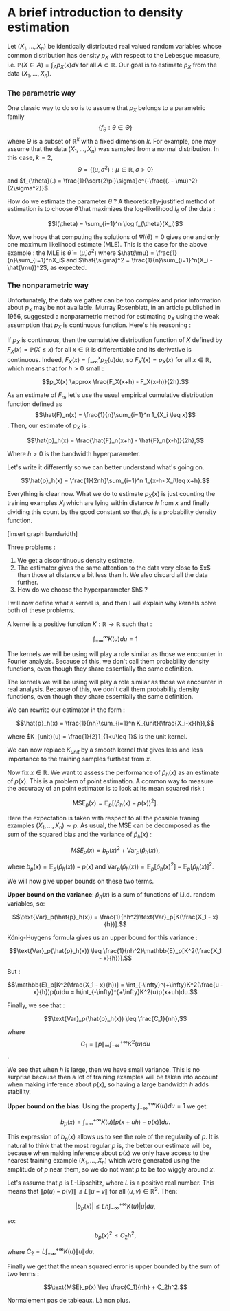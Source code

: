 # A brief introduction to density estimation

Let $(X_1,\ldots,X_n)$ be identically distributed real valued random variables whose common distribution has density $p_X$ with respect to the Lebesgue measure, i.e. $\mathbb{P}(X \in A) = \int_{A}p_X(x)dx$ for all $A \subset \mathbb{R}$. Our goal is to estimate $p_X$ from the data $(X_1,\ldots,X_n)$. 

### The parametric way

One classic way to do so is to assume that $p_X$ belongs to a parametric family $$\{f_{\theta} : \theta \in \Theta \}$$ where $\Theta$ is a subset of $\mathbb{R}^k$ with a fixed dimension $k$. For example, one may assume that the data $(X_1,\ldots,X_n)$ was sampled from a normal distribution. In this case, $k=2$, $$\Theta = \{(\mu, \sigma^2) : \mu \in \mathbb{R}, \sigma > 0\}$$ and $f_{\theta}(.) = \frac{1}{\sqrt{2\pi}\sigma}e^{-\frac{(. - \mu)^2}{2\sigma^2}}$.

How do we estimate the parameter $\theta$ ? A theoretically-justified method of estimation is to choose $\hat{\theta}$ that maximizes the log-likelihood $l_\theta$ of the data :

$$l(\theta) = \sum_{i=1}^n \log f_{\theta}(X_i)$$

Now, we hope that computing the solutions of $\nabla l(\theta) = 0$ gives one and only one maximum likelihood estimate (MLE). This is the case for the above example : the MLE is $\hat{\theta} = (\hat{\mu}, \hat{\sigma}^2)$ where $\hat{\mu} = \frac{1}{n}\sum_{i=1}^nX_i$ and $\hat{\sigma}^2 = \frac{1}{n}\sum_{i=1}^n(X_i - \hat{\mu})^2$, as expected.

### The nonparametric way

Unfortunately, the data we gather can be too complex and prior information about $p_X$ may be not available. Murray Rosenblatt, in an article published in 1956, suggested a nonparametric method for estimating $p_X$ using the weak assumption that $p_X$ is continuous function. Here's his reasoning :

If $p_X$ is continuous, then the cumulative distribution function of $X$ defined by $F_X(x) = \mathbb{P}(X\leq x)$ for all $x \in \mathbb{R}$ is differentiable and its derivative is continuous. Indeed, $F_X(x) = \int_{-\infty}^{x}p_X(u)du$, so $F_X'(x) = p_X(x)$ for all $x \in \mathbb{R}$, which means that for $h > 0$ small :

$$p_X(x) \approx \frac{F_X(x+h) - F_X(x-h)}{2h}.$$

As an estimate of $F_n$, let's use the usual empirical cumulative distribution function defined as $$\hat{F}_n(x) = \frac{1}{n}\sum_{i=1}^n 1_{X_i \leq x}$$. Then, our estimate of $p_X$ is :

$$\hat{p}_h(x) = \frac{\hat{F}_n(x+h) - \hat{F}_n(x-h)}{2h},$$

Where $h>0$ is the bandwidth hyperparameter.

Let's write it differently so we can better understand what's going on.

$$\hat{p}_h(x) = \frac{1}{2nh}\sum_{i=1}^n 1_{x-h<X_i\leq x+h}.$$

Everything is clear now. What we do to estimate $p_X(x)$ is just counting the training examples $X_i$ which are lying within distance $h$ from $x$ and finally dividing this count by the good constant so that $\hat{p}_h$ is a probability density function.

[insert graph bandwidth]

Three problems :
<ol>
<li>We get a discontinuous density estimate.</li>
<li>The estimator gives the same attention to the data very close to $x$ than those at distance a bit less than h. We also discard all the data further.</li>
<li>How do we choose the hyperparameter $h$ ?</li>
</ol>

I will now define what a kernel is, and then I will explain why kernels solve both of these problems.

A kernel is a positive function $K : \mathbb{R} \rightarrow \mathbb{R}$ such that :

$$\int_{-\infty}^{\infty}K(u)du = 1$$

The kernels we will be using will play a role similar as those we encounter in Fourier analysis. Because of this, we don't call them probability density functions, even though they share essentially the same definition.

The kernels we will be using will play a role similar as those we encounter in real analysis. Because of this, we don't call them probability density functions, even though they share essentially the same definition.

We can rewrite our estimator in the form :

$$\hat{p}_h(x) = \frac{1}{nh}\sum_{i=1}^n K_{unit}(\frac{X_i-x}{h}),$$

where $K_{unit}(u) = \frac{1}{2}1_{1<u\leq 1}$ is the unit kernel.

We can now replace $K_{unit}$ by a smooth kernel that gives less and less importance to the training samples furthest from $x$. 

Now fix $x \in \mathbb{R}$. We want to assess the performance of $\hat{p}_h(x)$ as an estimate of $p(x)$. This is a problem of point estimation. A common way to measure the accuracy of an point estimator is to look at its mean squared risk :

$$\text{MSE}_p(x) = \mathbb{E}_{p}[(\hat{p}_h(x) - p(x))^2].$$

Here the expectation is taken with respect to all the possible traning examples $(X_1,\ldots,X_n) \sim p$. As usual, the MSE can be decomposed as the sum of the squared bias and the variance of $\hat{p}_h(x)$ :

$$MSE_p(x) = b_p(x)^2 + \text{Var}_p(\hat{p}_h(x)),$$

where $b_p(x) = \mathbb{E}_p(\hat{p}_h(x)) - p(x)$ and $\text{Var}_p(\hat{p}_h(x)) = \mathbb{E}_p[\hat{p}_h(x)^2] - \mathbb{E}_p[\hat{p}_h(x)]^2$.

We will now give upper bounds on these two terms.

**Upper bound on the variance**: $\hat{p}_h(x)$ is a sum of functions of i.i.d. random variables, so:

$$\text{Var}_p(\hat{p}_h(x)) = \frac{1}{nh^2}\text{Var}_p[K(\frac{X_1 - x}{h})].$$

König-Huygens formula gives us an upper bound for this variance :

$$\text{Var}_p(\hat{p}_h(x)) \leq \frac{1}{nh^2}\mathbb{E}_p[K^2(\frac{X_1 - x}{h})].$$

But :

$$\mathbb{E}_p[K^2(\frac{X_1 - x}{h})] = \int_{-\infty}^{+\infty}K^2(\frac{u - x}{h})p(u)du = h\int_{-\infty}^{+\infty}K^2(u)p(x+uh)du.$$

Finally, we see that :

$$\text{Var}_p(\hat{p}_h(x)) \leq \frac{C_1}{nh},$$

where $$C_1 = \|p\|_\infty\int_{-\infty}^{+\infty}K^2(u)du$$.

We see that when $h$ is large, then we have small variance. This is no surprise because then a lot of training examples will be taken into account when making inference about $p(x)$, so having a large bandwidth $h$ adds stability.

**Upper bound on the bias:** Using the property $\int_{-\infty}^{+\infty}K(u)du = 1$ we get:

$$b_p(x) = \int_{-\infty}^{+\infty}K(u)[p(x + uh) - p(x)]du.$$

This expression of $b_p(x)$ allows us to see the role of the regularity of $p$. It is natural to think that the most regular $p$ is, the better our estimate will be,  because when making inference about $p(x)$ we only have access to the nearest training example $(X_1,\ldots,X_n)$ which were generated using the amplitude of $p$ near them, so we do not want $p$ to be too wiggly around $x$.

Let's assume that $p$ is $L$-Lipschitz, where $L$ is a positive real number. This means that $\|p(u) - p(v)\| \leq L\|u-v\|$ for all $(u,v) \in \mathbb{R}^2$. Then:

$$|b_p(x)| \leq Lh\int_{-\infty}^{+\infty} K(u)|u|du,$$

so:

$$b_p(x)^2 \leq C_2h^2,$$

where $C_2 = L\int_{-\infty}^{+\infty}K(u)\|u\|du$.

Finally we get that the mean squared error is upper bounded by the sum of two terms :

$$\text{MSE}_p(x) \leq \frac{C_1}{nh} + C_2h^2.$$

Normalement pas de tableaux.
Là non plus.